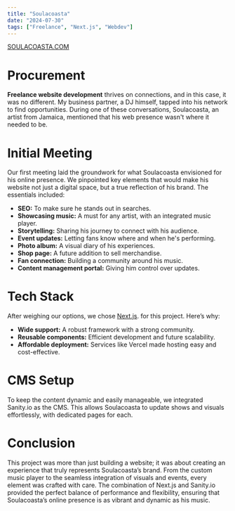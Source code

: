 ```yaml
---
title: "Soulacoasta"
date: "2024-07-30"
tags: ["Freelance", "Next.js", "Webdev"]
---
```




<a href="https://soulacoasta.com" target="_blank">SOULACOASTA.COM</a>


# Procurement

**Freelance website development** thrives on connections, and in this case, it was no different. My business partner, a DJ himself, tapped into his network to find opportunities. During one of these conversations, Soulacoasta, an artist from Jamaica, mentioned that his web presence wasn't where it needed to be. 

# Initial Meeting

Our first meeting laid the groundwork for what Soulacoasta envisioned for his online presence. We pinpointed key elements that would make his website not just a digital space, but a true reflection of his brand. The essentials included:

- **SEO:** To make sure he stands out in searches.
- **Showcasing music:** A must for any artist, with an integrated music player.
- **Storytelling:** Sharing his journey to connect with his audience.
- **Event updates:** Letting fans know where and when he's performing.
- **Photo album:** A visual diary of his experiences.
- **Shop page:** A future addition to sell merchandise.
- **Fan connection:** Building a community around his music.
- **Content management portal:** Giving him control over updates.

# Tech Stack

After weighing our options, we chose [Next.js](https://nextjs.org).
 for this project. Here’s why:

- **Wide support:** A robust framework with a strong community.
- **Reusable components:** Efficient development and future scalability.
- **Affordable deployment:** Services like Vercel made hosting easy and cost-effective.

# CMS Setup

To keep the content dynamic and easily manageable, we integrated Sanity.io as the CMS. This allows Soulacoasta to update shows and visuals effortlessly, with dedicated pages for each.

# Conclusion

This project was more than just building a website; it was about creating an experience that truly represents Soulacoasta’s brand. From the custom music player to the seamless integration of visuals and events, every element was crafted with care. The combination of Next.js and Sanity.io provided the perfect balance of performance and flexibility, ensuring that Soulacoasta’s online presence is as vibrant and dynamic as his music.

